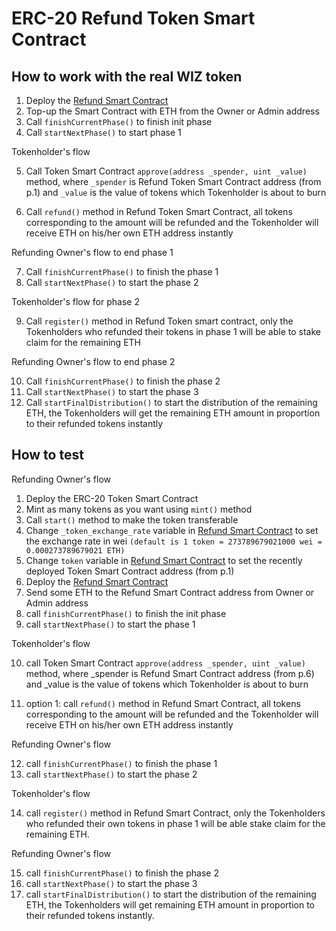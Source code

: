 # ERC-20 Refund Token Smart Contract

## How to work with the real WIZ token

1. Deploy the [Refund Smart Contract](https://github.com/icoadmindev/wiz_refund)
2. Top-up the Smart Contract with ETH from the Owner or Admin address
3. Call `finishCurrentPhase()` to finish init phase
4. Call `startNextPhase()` to start phase 1

Tokenholder's flow

5. Call Token Smart Contract `approve(address _spender, uint _value)` method, where `_spender` is Refund Token Smart Contract address (from p.1) and `_value` is the value of tokens which Tokenholder is about to burn

6. Call `refund()` method in Refund Token Smart Contract, all tokens corresponding to the amount will be refunded and the Tokenholder will receive ETH on his/her own ETH address instantly

Refunding Owner's flow to end phase 1

7. Call `finishCurrentPhase()` to finish the phase 1
8. Call `startNextPhase()` to start the phase 2

Tokenholder's flow for phase 2

9. Call `register()` method in Refund Token smart contract, only the Tokenholders who refunded their tokens in phase 1 will be able to stake claim for the remaining ETH 

Refunding Owner's flow to end phase 2

10. Call `finishCurrentPhase()` to finish the phase 2
11. Call `startNextPhase()` to start the phase 3
12. Call `startFinalDistribution()` to start the distribution of the remaining ETH, the Tokenholders will get the remaining ETH amount in proportion to their refunded tokens instantly

## How to test

Refunding Owner's flow

1. Deploy the ERC-20 Token Smart Contract
2. Mint as many tokens as you want using `mint()` method
3. Call `start()` method to make the token transferable
4. Change `_token_exchange_rate` variable in [Refund Smart Contract](https://github.com/icoadmindev/wiz_refund) to set the exchange rate in wei `(default is 1 token = 273789679021000 wei = 0.000273789679021 ETH)`
5. Change `token` variable in [Refund Smart Contract](https://github.com/icoadmindev/wiz_refund) to set the recently deployed Token Smart Contract address (from p.1)
6. Deploy the [Refund Smart Contract](https://github.com/icoadmindev/wiz_refund)
7. Send some ETH to the Refund Smart Contract address from Owner or Admin address
8. call `finishCurrentPhase()` to finish the init phase
9. call `startNextPhase()` to start the phase 1

Tokenholder's flow

10. call Token Smart Contract `approve(address _spender, uint _value)` method, where _spender is Refund Smart Contract address (from p.6) and _value is the value of tokens which Tokenholder is about to burn

11. option 1: call `refund()` method in Refund Smart Contract, all tokens corresponding to the amount will be refunded and the Tokenholder will receive ETH on his/her own ETH address instantly

Refunding Owner's flow

12. call `finishCurrentPhase()` to finish the phase 1
13. call `startNextPhase()` to start the phase 2

Tokenholder's flow

14. call `register()` method in Refund Smart Contract, only the Tokenholders who refunded their own tokens in phase 1 will be able stake claim for the remaining ETH.

Refunding Owner's flow

15. call `finishCurrentPhase()` to finish the phase 2
16. call `startNextPhase()` to start the phase 3
17. call `startFinalDistribution()` to start the distribution of the remaining ETH, the Tokenholders will get remaining ETH amount in proportion to their refunded tokens instantly.

